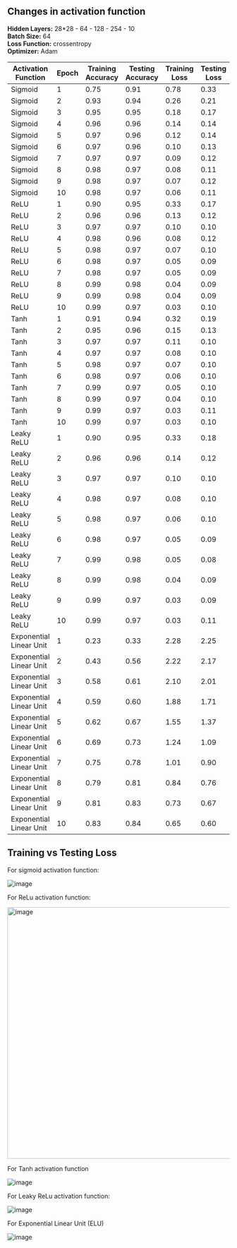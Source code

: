 ## Changes in activation function

**Hidden Layers:** 28*28 - 64 - 128 - 254 - 10  
**Batch Size:** 64  
**Loss Function:** crossentropy  
**Optimizer:** Adam

| Activation Function         | Epoch | Training Accuracy | Testing Accuracy | Training Loss | Testing Loss |
|----------------------------|-------|-------------------|------------------|--------------|--------------|
| Sigmoid                    | 1     | 0.75              | 0.91             | 0.78         | 0.33         |
| Sigmoid                    | 2     | 0.93              | 0.94             | 0.26         | 0.21         |
| Sigmoid                    | 3     | 0.95              | 0.95             | 0.18         | 0.17         |
| Sigmoid                    | 4     | 0.96              | 0.96             | 0.14         | 0.14         |
| Sigmoid                    | 5     | 0.97              | 0.96             | 0.12         | 0.14         |
| Sigmoid                    | 6     | 0.97              | 0.96             | 0.10         | 0.13         |
| Sigmoid                    | 7     | 0.97              | 0.97             | 0.09         | 0.12         |
| Sigmoid                    | 8     | 0.98              | 0.97             | 0.08         | 0.11         |
| Sigmoid                    | 9     | 0.98              | 0.97             | 0.07         | 0.12         |
| Sigmoid                    | 10    | 0.98              | 0.97             | 0.06         | 0.11         |
| ReLU                       | 1     | 0.90              | 0.95             | 0.33         | 0.17         |
| ReLU                       | 2     | 0.96              | 0.96             | 0.13         | 0.12         |
| ReLU                       | 3     | 0.97              | 0.97             | 0.10         | 0.10         |
| ReLU                       | 4     | 0.98              | 0.96             | 0.08         | 0.12         |
| ReLU                       | 5     | 0.98              | 0.97             | 0.07         | 0.10         |
| ReLU                       | 6     | 0.98              | 0.97             | 0.05         | 0.09         |
| ReLU                       | 7     | 0.98              | 0.97             | 0.05         | 0.09         |
| ReLU                       | 8     | 0.99              | 0.98             | 0.04         | 0.09         |
| ReLU                       | 9     | 0.99              | 0.98             | 0.04         | 0.09         |
| ReLU                       | 10    | 0.99              | 0.97             | 0.03         | 0.10         |
| Tanh                       | 1     | 0.91              | 0.94             | 0.32         | 0.19         |
| Tanh                       | 2     | 0.95              | 0.96             | 0.15         | 0.13         |
| Tanh                       | 3     | 0.97              | 0.97             | 0.11         | 0.10         |
| Tanh                       | 4     | 0.97              | 0.97             | 0.08         | 0.10         |
| Tanh                       | 5     | 0.98              | 0.97             | 0.07         | 0.10         |
| Tanh                       | 6     | 0.98              | 0.97             | 0.06         | 0.10         |
| Tanh                       | 7     | 0.99              | 0.97             | 0.05         | 0.10         |
| Tanh                       | 8     | 0.99              | 0.97             | 0.04         | 0.10         |
| Tanh                       | 9     | 0.99              | 0.97             | 0.03         | 0.11         |
| Tanh                       | 10    | 0.99              | 0.97             | 0.03         | 0.10         |
| Leaky ReLU                 | 1     | 0.90              | 0.95             | 0.33         | 0.18         |
| Leaky ReLU                 | 2     | 0.96              | 0.96             | 0.14         | 0.12         |
| Leaky ReLU                 | 3     | 0.97              | 0.97             | 0.10         | 0.10         |
| Leaky ReLU                 | 4     | 0.98              | 0.97             | 0.08         | 0.10         |
| Leaky ReLU                 | 5     | 0.98              | 0.97             | 0.06         | 0.10         |
| Leaky ReLU                 | 6     | 0.98              | 0.97             | 0.05         | 0.09         |
| Leaky ReLU                 | 7     | 0.99              | 0.98             | 0.05         | 0.08         |
| Leaky ReLU                 | 8     | 0.99              | 0.98             | 0.04         | 0.09         |
| Leaky ReLU                 | 9     | 0.99              | 0.97             | 0.03         | 0.09         |
| Leaky ReLU                 | 10    | 0.99              | 0.97             | 0.03         | 0.11         |
| Exponential Linear Unit    | 1     | 0.23              | 0.33             | 2.28         | 2.25         |
| Exponential Linear Unit    | 2     | 0.43              | 0.56             | 2.22         | 2.17         |
| Exponential Linear Unit    | 3     | 0.58              | 0.61             | 2.10         | 2.01         |
| Exponential Linear Unit    | 4     | 0.59              | 0.60             | 1.88         | 1.71         |
| Exponential Linear Unit    | 5     | 0.62              | 0.67             | 1.55         | 1.37         |
| Exponential Linear Unit    | 6     | 0.69              | 0.73             | 1.24         | 1.09         |
| Exponential Linear Unit    | 7     | 0.75              | 0.78             | 1.01         | 0.90         |
| Exponential Linear Unit    | 8     | 0.79              | 0.81             | 0.84         | 0.76         |
| Exponential Linear Unit    | 9     | 0.81              | 0.83             | 0.73         | 0.67         |
| Exponential Linear Unit    | 10    | 0.83              | 0.84             | 0.65         | 0.60         |


## Training vs Testing Loss

For sigmoid activation function:

![image](https://github.com/user-attachments/assets/3765922f-81bf-4924-b7e2-950eee749a0d)

For ReLu activation function:

<img width="570" alt="image" src="https://github.com/user-attachments/assets/97895576-1caf-495b-b532-f24e169da9af" />

For Tanh activation function

![image](https://github.com/user-attachments/assets/64920ed0-c8cd-44fa-85a6-fa5d90e00b7c)

For Leaky ReLu activation function:

![image](https://github.com/user-attachments/assets/582117cf-2436-42ff-9bfc-e7ba0d4bd0c0)

For Exponential Linear Unit (ELU)

![image](https://github.com/user-attachments/assets/92193c41-97d8-4040-95bc-d30c4dad3499)






